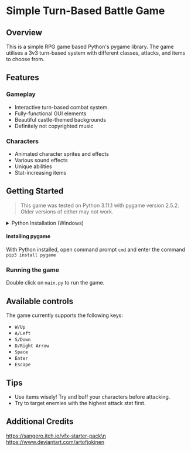# Simple Turn-Based Battle Game

## Overview
This is a simple RPG game based Python's pygame library. The game utilises a 3v3 turn-based system with different classes, attacks, and items to choose from.

## Features
### Gameplay
* Interactive turn-based combat system.
* Fully-functional GUI elements
* Beautiful castle-themed backgrounds
* Definitely not copyrighted music
### Characters
* Animated character sprites and effects
* Various sound effects
* Unique abilities
* Stat-increasing items

## Getting Started
> This game was tested on Python 3.11.1 with pygame version 2.5.2. <br>Older versions of either may not work.


<details>
  <summary>Python Installation (Windows)</summary><br>
  Download Python from https://www.python.org/downloads (recommended version: 3.11.8)<br>
  Go to the page and select the 64-bit Windows installer located at the bottom of the page. Download and run the installer.<br><br>
  <b>IMPORTANT: Make sure you check the PATH option when installing!</b> Also disable the path length limit as well to avoid future headaches.
</details>

#### Installing pygame
With Python installed, open command prompt `cmd` and enter the command `pip3 install pygame`

### Running the game
Double click on `main.py` to run the game. <br>

## Available controls
The game currently supports the following keys:<br>
- `W/Up`
- `A/Left`
- `S/Down`
- `D/Right Arrow`
- `Space`
- `Enter`
- `Escape`

## Tips
* Use items wisely! Try and buff your characters before attacking.
* Try to target enemies with the highest attack stat first.

## Additional Credits
https://sangoro.itch.io/vfx-starter-pack\n
https://www.deviantart.com/artofjokinen
